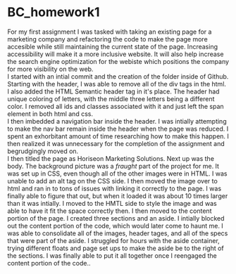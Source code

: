 # BC_homework1
For my first assignment I was tasked with taking an existing page for a marketing company and refactoring the code to make the page more accesible while still maintaining the current state of the page.  Increasing accessibility will make it a more inclusive website.  It will also help increase the search engine optimization for the webiste which positions the company for more visibility on the web.  
I started with an intial commit and the creation of the folder inside of Github.  
Starting with the header, I was able to remove all of the div tags in the html.   I also added the HTML Semantic header tag in it's place.  The header had unique coloring of letters, with the middle three letters being a different color.  I removed all ids and classes associated with it and just left the span element in both html and css.  
I then imbedded a navigation bar inside the header.  I was intially attempting to make the nav bar remain inside the header when the page was reduced.   I spent an exhorbitant amount of time researching how to make this happen.  I then realized it was unnecessary for the completion of the assignment and begrudgingly moved on.  
I then titled the page as Horiseon Marketing Solutions.
Next up was the body.
The background picture was a *fraught* part of the project for me.   It was set up in CSS, even though all of the other images were in HTML.  I was unable to add an alt tag on the CSS side.   I then moved the image over to html and ran in to tons of issues with linking it correctly to the page.  I was finally able to figure that out, but when it loaded it was about 10 times larger than it was intially.  I moved to the HMTL side to style the image and was able to have it fit the space correctly then.
I then moved to the content portion of the page.  I created three sections and an aside.  I intially blocked out the content portion of the code, which would later come to haunt me.   I was able to consolidate all of the images, header tages, and all of the specs that were part of the aside.  I struggled for hours with the aside container, trying different floats and page set ups to make the aside be to the right of the sections.  I was finally able to put it all together once I reengaged the content portion of the code..

